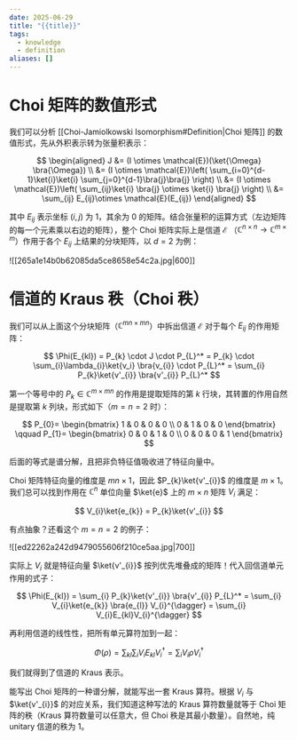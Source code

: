 ```yaml
---
date: 2025-06-29
title: "{{title}}"
tags:
  - knowledge
  - definition
aliases: []
---
```


# Choi 矩阵的数值形式

我们可以分析 [[Choi-Jamiolkowski Isomorphism#Definition|Choi 矩阵]] 的数值形式，先从外积表示转为张量积表示：

$$
\begin{aligned}
J &= (I \otimes \mathcal{E})(\ket{\Omega} \bra{\Omega}) \\
&= (I \otimes \mathcal{E})\left( \sum_{i=0}^{d-1}\ket{i}\ket{i} \sum_{j=0}^{d-1}\bra{j}\bra{j} \right) \\
&= (I \otimes \mathcal{E})\left( \sum_{ij}\ket{i} \bra{j} \otimes \ket{i} \bra{j}   \right) \\
&= \sum_{ij} E_{ij}\otimes \mathcal{E}(E_{ij})
\end{aligned}
$$

其中 $E_{ij}$ 表示坐标 $(i,j)$ 为 1，其余为 0 的矩阵。结合张量积的运算方式（左边矩阵的每一个元素乘以右边的矩阵），整个 Choi 矩阵实际上是信道 $\mathcal{E}$ （$\mathbb{C}^{n\times n}\to \mathbb{C}^{m\times m}$）作用于各个 $E_{ij}$ 上结果的分块矩阵，以 $d=2$ 为例：

![[265a1e14b0b62085da5ce8658e54c2a.jpg|600]]

# 信道的 Kraus 秩（Choi 秩）

我们可以从上面这个分块矩阵（$\mathbb{C}^{mn\times mn}$）中拆出信道 $\mathcal{E}$ 对于每个 $E_{ij}$ 的作用矩阵：

$$
\Phi(E_{kl}) = P_{k} \cdot J \cdot  P_{L}^* = P_{k} \cdot \sum_{i}\lambda_{i}\ket{v_i} \bra{v_{i}} \cdot P_{L}^* = \sum_{i} P_{k}\ket{v'_{i}} \bra{v'_{i}} P_{L}^*
$$

第一个等号中的 $P_{k}\in \mathbb{C}^{m\times mn}$ 的作用是提取矩阵的第 $k$ 行块，其转置的作用自然是提取第 $k$ 列块，形式如下（$m=n=2$ 时）：

$$
P_{0}=
\begin{bmatrix}
1 & 0 & 0 & 0 \\
0 & 1 & 0 & 0
\end{bmatrix} \qquad
P_{1}=
\begin{bmatrix}
0 & 0 & 1 & 0 \\
0 & 0 & 0 & 1
\end{bmatrix}
$$

后面的等式是谱分解，且把非负特征值吸收进了特征向量中。

Choi 矩阵特征向量的维度是 $mn\times 1$，因此 $P_{k}\ket{v'_{i}}$ 的维度是 $m\times 1$。我们总可以找到作用在 $\mathbb{C}^n$ 单位向量 $\ket{e}$ 上的 $m\times n$ 矩阵 $V_{i}$ 满足：

$$
V_{i}\ket{e_{k}} = P_{k}\ket{v'_{i}}
$$

有点抽象？还看这个 $m=n=2$ 的例子：

![[ed22262a242d9479055606f210ce5aa.jpg|700]]

实际上 $V_{i}$ 就是特征向量 $\ket{v'_{i}}$ 按列优先堆叠成的矩阵！代入回信道单元作用的式子：

$$
\Phi(E_{kl}) = \sum_{i} P_{k}\ket{v'_{i}} \bra{v'_{i}} P_{L}^* = \sum_{i} V_{i}\ket{e_{k}} \bra{e_{l}} V_{i}^{\dagger} = \sum_{i} V_{i}E_{kl}V_{i}^{\dagger}
$$

再利用信道的线性性，把所有单元算符加到一起：

$$
\Phi(\rho) = \sum_{kl}\sum_{i}V_{i}E_{kl}V_{i}^{\dagger} = \sum_{i}V_{i}\rho V_{i}^{\dagger}
$$

我们就得到了信道的 Kraus 表示。

能写出 Choi 矩阵的一种谱分解，就能写出一套 Kraus 算符。根据 $V_{i}$ 与 $\ket{v'_{i}}$ 的对应关系，我们知道这种写法的 Kraus 算符数量就等于 Choi 矩阵的秩（Kraus 算符数量可以任意大，但 Choi 秩是其最小数量）。自然地，纯 unitary 信道的秩为 1。
